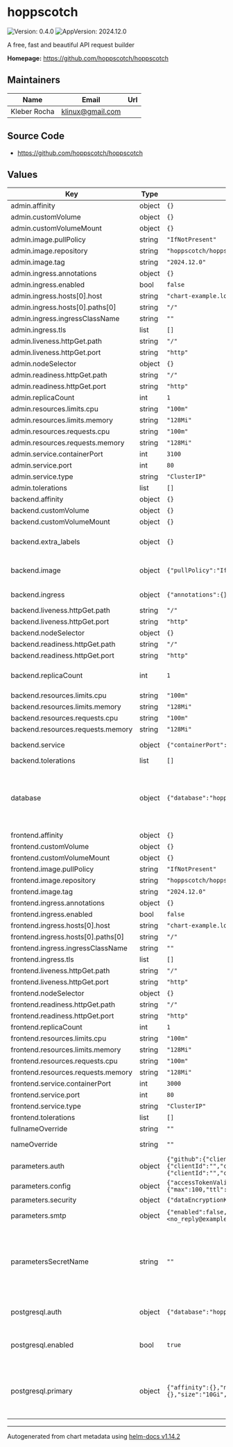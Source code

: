 # hoppscotch

![Version: 0.4.0](https://img.shields.io/badge/Version-0.4.0-informational?style=flat-square) ![AppVersion: 2024.12.0](https://img.shields.io/badge/AppVersion-2024.12.0-informational?style=flat-square)

A free, fast and beautiful API request builder

**Homepage:** <https://github.com/hoppscotch/hoppscotch>

## Maintainers

| Name | Email | Url |
| ---- | ------ | --- |
| Kleber Rocha | <klinux@gmail.com> |  |

## Source Code

* <https://github.com/hoppscotch/hoppscotch>

## Values

| Key | Type | Default | Description |
|-----|------|---------|-------------|
| admin.affinity | object | `{}` |  |
| admin.customVolume | object | `{}` |  |
| admin.customVolumeMount | object | `{}` |  |
| admin.image.pullPolicy | string | `"IfNotPresent"` |  |
| admin.image.repository | string | `"hoppscotch/hoppscotch-admin"` |  |
| admin.image.tag | string | `"2024.12.0"` |  |
| admin.ingress.annotations | object | `{}` |  |
| admin.ingress.enabled | bool | `false` |  |
| admin.ingress.hosts[0].host | string | `"chart-example.local"` |  |
| admin.ingress.hosts[0].paths[0] | string | `"/"` |  |
| admin.ingress.ingressClassName | string | `""` |  |
| admin.ingress.tls | list | `[]` |  |
| admin.liveness.httpGet.path | string | `"/"` |  |
| admin.liveness.httpGet.port | string | `"http"` |  |
| admin.nodeSelector | object | `{}` |  |
| admin.readiness.httpGet.path | string | `"/"` |  |
| admin.readiness.httpGet.port | string | `"http"` |  |
| admin.replicaCount | int | `1` |  |
| admin.resources.limits.cpu | string | `"100m"` |  |
| admin.resources.limits.memory | string | `"128Mi"` |  |
| admin.resources.requests.cpu | string | `"100m"` |  |
| admin.resources.requests.memory | string | `"128Mi"` |  |
| admin.service.containerPort | int | `3100` |  |
| admin.service.port | int | `80` |  |
| admin.service.type | string | `"ClusterIP"` |  |
| admin.tolerations | list | `[]` |  |
| backend.affinity | object | `{}` |  |
| backend.customVolume | object | `{}` |  |
| backend.customVolumeMount | object | `{}` |  |
| backend.extra_labels | object | `{}` | Extra labels used by backend |
| backend.image | object | `{"pullPolicy":"IfNotPresent","repository":"hoppscotch/hoppscotch-backend","tag":"2024.12.0"}` | The image and tag used by backend |
| backend.ingress | object | `{"annotations":{},"enabled":false,"hosts":[{"host":"chart-example.local","paths":["/"]}],"tls":[]}` | Ingress configuration |
| backend.liveness.httpGet.path | string | `"/"` |  |
| backend.liveness.httpGet.port | string | `"http"` |  |
| backend.nodeSelector | object | `{}` |  |
| backend.readiness.httpGet.path | string | `"/"` |  |
| backend.readiness.httpGet.port | string | `"http"` |  |
| backend.replicaCount | int | `1` | Number of replicas for the backend |
| backend.resources.limits.cpu | string | `"100m"` |  |
| backend.resources.limits.memory | string | `"128Mi"` |  |
| backend.resources.requests.cpu | string | `"100m"` |  |
| backend.resources.requests.memory | string | `"128Mi"` |  |
| backend.service | object | `{"containerPort":3170,"port":80,"type":"ClusterIP"}` | Service configuration |
| backend.tolerations | list | `[]` |  |
| database | object | `{"database":"hoppscotch","enabled":false,"host":"127.0.0.1","password":"hoppscotch","port":5432,"username":"hoppscotch"}` | External Database configuration, Configure the database for production environment. |
| frontend.affinity | object | `{}` |  |
| frontend.customVolume | object | `{}` |  |
| frontend.customVolumeMount | object | `{}` |  |
| frontend.image.pullPolicy | string | `"IfNotPresent"` |  |
| frontend.image.repository | string | `"hoppscotch/hoppscotch-frontend"` |  |
| frontend.image.tag | string | `"2024.12.0"` |  |
| frontend.ingress.annotations | object | `{}` |  |
| frontend.ingress.enabled | bool | `false` |  |
| frontend.ingress.hosts[0].host | string | `"chart-example.local"` |  |
| frontend.ingress.hosts[0].paths[0] | string | `"/"` |  |
| frontend.ingress.ingressClassName | string | `""` |  |
| frontend.ingress.tls | list | `[]` |  |
| frontend.liveness.httpGet.path | string | `"/"` |  |
| frontend.liveness.httpGet.port | string | `"http"` |  |
| frontend.nodeSelector | object | `{}` |  |
| frontend.readiness.httpGet.path | string | `"/"` |  |
| frontend.readiness.httpGet.port | string | `"http"` |  |
| frontend.replicaCount | int | `1` |  |
| frontend.resources.limits.cpu | string | `"100m"` |  |
| frontend.resources.limits.memory | string | `"128Mi"` |  |
| frontend.resources.requests.cpu | string | `"100m"` |  |
| frontend.resources.requests.memory | string | `"128Mi"` |  |
| frontend.service.containerPort | int | `3000` |  |
| frontend.service.port | int | `80` |  |
| frontend.service.type | string | `"ClusterIP"` |  |
| frontend.tolerations | list | `[]` |  |
| fullnameOverride | string | `""` |  |
| nameOverride | string | `""` | the override name |
| parameters.auth | object | `{"github":{"clientId":"","clientSecret":"","enabled":false,"scope":"user:email"},"google":{"clientId":"","clientSecret":"","enabled":false,"scope":"user:email"},"microsoft":{"clientId":"","clientSecret":"","enabled":false,"scope":"user:email"}}` | Auth Providers |
| parameters.config | object | `{"accessTokenValidity":"86400000","allowSecureToken":true,"enableSubPath":false,"rateLimit":{"max":100,"ttl":60},"refreshTokenValidity":"604800000"}` | Configs |
| parameters.security | object | `{"dataEncryptionKey":"","jwtSecret":"","sessionSecret":""}` | Security |
| parameters.smtp | object | `{"enabled":false,"host":"localhost","mailFrom":"<no_reply@example.com>","password":"","port":25,"tlsRejectUnauthorized":false,"tlsSecure":false,"username":""}` | SMTP configurations |
| parametersSecretName | string | `""` | Parameters secrets (exists) configuration. In case that you already has the secret configured. |
| postgresql.auth | object | `{"database":"hoppscotch","password":"hoppscotch","postgresPassword":"hoppscotch","username":"hoppscotch"}` | Configure the authentication of the instance |
| postgresql.enabled | bool | `true` | Enable the internal PostgreSQL installation |
| postgresql.primary | object | `{"affinity":{},"nodeSelector":{},"persistence":{"annotations":{},"enabled":true,"labels":{},"size":"10Gi","storageClass":""},"resources":{},"tolerations":[]}` | Instance configurations, resources, affinity, persistence and others. |

----------------------------------------------
Autogenerated from chart metadata using [helm-docs v1.14.2](https://github.com/norwoodj/helm-docs/releases/v1.14.2)
